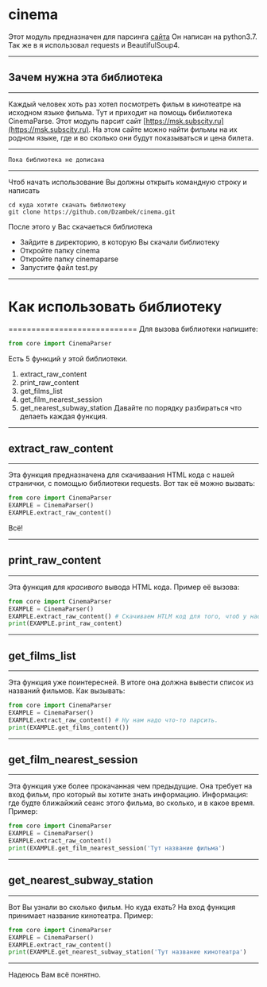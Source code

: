 # cinema
Этот модуль предназначен для парсинга [сайта](https://msk.subscity.ru)
Он написан на python3.7. Так же в я использовал requests и BeautifulSoup4.
***
## Зачем нужна эта библиотека
-----------------------------
Каждый человек хоть раз хотел посмотреть фильм в кинотеатре на исходном языке фильма. Тут и приходит на помощь бибилиотека CinemaParse. Этот модуль парсит сайт [https://msk.subscity.ru](https://msk.subscity.ru). На этом сайте можно найти фильмы на их родном языке, где и во сколько они будут показываться и цена билета.
***
`Пока библиотека не дописана`
***
Чтоб начать использование Вы должны открыть командную строку и написать
```
cd куда хотите скачать библиотеку
git clone https://github.com/Dzambek/cinema.git
```
После этого у Вас скачаеться библиотека
* Зайдите в  директорию, в которую Вы скачали библиотеку
* Откройте папку cinema
* Откройте папку cinemaparse
* Запустите файл test.py
***
# Как использовать библиотеку
============================
Для вызова библиотеки напишите:
```python
from core import CinemaParser
```
Есть 5 функций у этой библиотеки.
1. extract_raw_content
2. print_raw_content
3. get_films_list
4. get_film_nearest_session
5. get_nearest_subway_station
Давайте по порядку разбираться что делаеть каждая функция.
***
## extract_raw_content
----------------------
Эта функция предназначена для скачиваания HTML кода с нашей странички, с помощью библиотеки requests.
Вот так её можно вызвать:
```python
from core import CinemaParser
EXAMPLE = CinemaParser()
EXAMPLE.extract_raw_content()
```
Всё!
***
## print_raw_content
--------------------
Эта функция для *красивого* вывода HTML кода.
Пример её вызова:
```python
from core import CinemaParser
EXAMPLE = CinemaParser()
EXAMPLE.extract_raw_content() # Скачиваем HTLM код для того, чтоб у нас было что выводить.
print(EXAMPLE.print_raw_content)
```
***
## get_films_list
-----------------
Эта функция уже поинтересней. В итоге она должна вывести список из названий фильмов.
Как вызывать:
```python
from core import CinemaParser
EXAMPLE = CinemaParser()
EXAMPLE.extract_raw_content() # Ну нам надо что-то парсить.
print(EXAMPLE.get_films_content())
```
***
## get_film_nearest_session
---------------------------
Эта функция уже более прокачанная чем предыдущие. Она требует на вход фильм, про который вы хотите знать информацию.
Информация: где будте ближайжий сеанс этого фильма, во сколько, и в какое время.
Пример:
```python
from core import CinemaParser
EXAMPLE = CinemaParser()
EXAMPLE.extract_raw_content() 
print(EXAMPLE.get_film_nearest_session('Тут название фильма')
```
***
## get_nearest_subway_station
-----------------------------
Вот Вы узнали во сколько фильм. Но куда ехать? На вход функция принимает название кинотеатра.
Пример:
```python
from core import CinemaParser
EXAMPLE = CinemaParser()
EXAMPLE.extract_raw_content() 
print(EXAMPLE.get_nearest_subway_station('Тут название кинотеатра')
```
***
Надеюсь Вам всё понятно.
